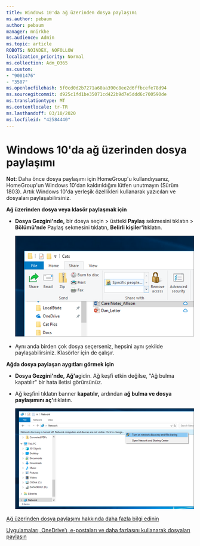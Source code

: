 ```yaml
---
title: Windows 10'da ağ üzerinden dosya paylaşımı
ms.author: pebaum
author: pebaum
manager: mnirkhe
ms.audience: Admin
ms.topic: article
ROBOTS: NOINDEX, NOFOLLOW
localization_priority: Normal
ms.collection: Adm_O365
ms.custom:
- "9001476"
- "3507"
ms.openlocfilehash: 5f0cd0d2b7271a60aa390c8ee2d6ffbcefe78d94
ms.sourcegitcommit: d925c1fd1be35071cd422b9d7e5ddd6c700590de
ms.translationtype: MT
ms.contentlocale: tr-TR
ms.lasthandoff: 03/10/2020
ms.locfileid: "42584440"
---
```

# <a name="file-sharing-over-a-network-in-windows-10"></a>Windows 10'da ağ üzerinden dosya paylaşımı

**Not**: Daha önce dosya paylaşımı için HomeGroup'u kullandıysanız, HomeGroup'un Windows 10'dan kaldırıldığını lütfen unutmayın (Sürüm 1803). Artık Windows 10'da yerleşik özellikleri kullanarak yazıcıları ve dosyaları paylaşabilirsiniz.

**Ağ üzerinden dosya veya klasör paylaşmak için**

- **Dosya Gezgini'nde,** bir dosya seçin > üstteki **Paylaş** sekmesini tıklatın > **Bölümü'nde** Paylaş sekmesini tıklatın, **Belirli kişiler'i**tıklatın.

    ![Bir dosyayı belirli kişilerle paylaşın.](media/share-with-specific-people.png)
          
- Aynı anda birden çok dosya seçerseniz, hepsini aynı şekilde paylaşabilirsiniz. Klasörler için de çalışır.

**Ağda dosya paylaşan aygıtları görmek için**

- **Dosya Gezgini'nde,** **Ağ'a**gidin. Ağ keşfi etkin değilse, "Ağ bulma kapatılır" bir hata iletisi görürsünüz.

- Ağ keşfini tıklatın banner **kapatılır,** ardından **ağ bulma ve dosya paylaşımını aç'ı**tıklatın.

    ![Ağ bulma ve dosya paylaşımını açın.](media/turn-on-network-discovery.png)

[Ağ üzerinden dosya paylaşımı hakkında daha fazla bilgi edinin](https://support.microsoft.com/help/4092694/windows-10-file-sharing-over-a-network)

[Uygulamaları, OneDrive'ı, e-postaları ve daha fazlasını kullanarak dosyaları paylaşın](https://support.microsoft.com/help/4027674/windows-10-share-files-in-file-explorer)
